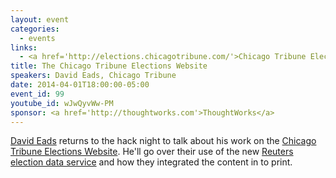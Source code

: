 ```yaml
---
layout: event
categories: 
  - events
links:
  - <a href='http://elections.chicagotribune.com/'>Chicago Tribune Election Center</a>
title: The Chicago Tribune Elections Website
speakers: David Eads, Chicago Tribune
date: 2014-04-01T18:00:00-05:00
event_id: 99
youtube_id: wJwQyvWw-PM
sponsor: <a href='http://thoughtworks.com'>ThoughtWorks</a>
---
```


<p><a href='https://twitter.com/eads'>David Eads</a> returns to the hack night to talk about his work on the <a href='http://elections.chicagotribune.com/'>Chicago Tribune Elections Website</a>. He'll go over their use of the new <a href='http://specialevents.reuters.com/us-election-service/'>Reuters election data service</a> and how they integrated the content in to print.</p>
